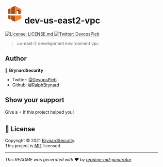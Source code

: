 # <img src="./images/amazon-vpc.png">dev-us-east2-vpc
<p>
  <a href="./LICENSE.md" target="_blank">
    <img alt="License: LICENSE.md" src="https://img.shields.io/badge/License-LICENSE.md-yellow.svg" />
  </a>
  <a href="https://twitter.com/DevopsPleb" target="_blank">
    <img alt="Twitter: DevopsPleb" src="https://img.shields.io/twitter/follow/DevopsPleb.svg?style=social" />
  </a>
</p>

> us-east-2 development environment vpc

## Author

👤 **BrynardSecurity**

* Twitter: [@DevopsPleb](https://twitter.com/DevopsPleb)
* Github: [@RalphBrynard](https://github.com/RalphBrynard)

## Show your support

Give a ⭐️ if this project helped you!

## 📝 License

Copyright © 2021 [BrynardSecurity](https://github.com/RalphBrynard).<br />
This project is [MIT](LICENSE.md) licensed.

***
_This README was generated with ❤️ by [readme-md-generator](https://github.com/kefranabg/readme-md-generator)_